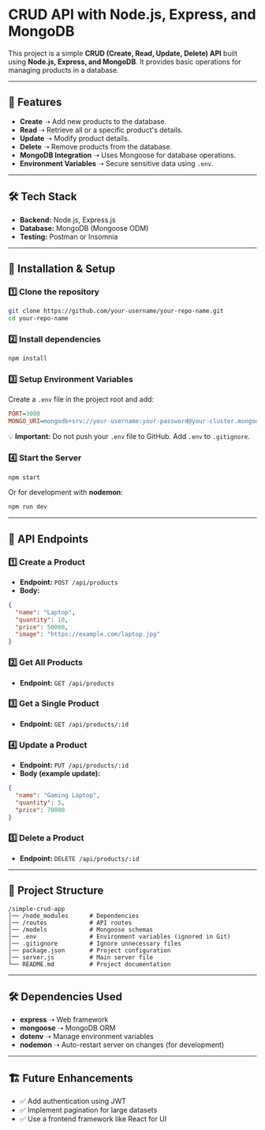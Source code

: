 # CRUD API with Node.js, Express, and MongoDB

This project is a simple **CRUD (Create, Read, Update, Delete) API** built using **Node.js, Express, and MongoDB**. It provides basic operations for managing products in a database.

---

## 📌 Features
- **Create** ➝ Add new products to the database.
- **Read** ➝ Retrieve all or a specific product's details.
- **Update** ➝ Modify product details.
- **Delete** ➝ Remove products from the database.
- **MongoDB Integration** ➝ Uses Mongoose for database operations.
- **Environment Variables** ➝ Secure sensitive data using `.env`.

---

## 🛠️ Tech Stack
- **Backend:** Node.js, Express.js
- **Database:** MongoDB (Mongoose ODM)
- **Testing:** Postman or Insomnia

---

## 🚀 Installation & Setup

### **1️⃣ Clone the repository**
```sh
git clone https://github.com/your-username/your-repo-name.git
cd your-repo-name
```

### **2️⃣ Install dependencies**
```sh
npm install
```

### **3️⃣ Setup Environment Variables**
Create a `.env` file in the project root and add:

```ini
PORT=3000
MONGO_URI=mongodb+srv://your-username:your-password@your-cluster.mongodb.net/your-database-name
```

💡 **Important:** Do not push your `.env` file to GitHub. Add `.env` to `.gitignore`.

### **4️⃣ Start the Server**
```sh
npm start
```

Or for development with **nodemon**:
```sh
npm run dev
```

---

## 📡 API Endpoints

### **1️⃣ Create a Product**
* **Endpoint:** `POST /api/products`
* **Body:**
```json
{
  "name": "Laptop",
  "quantity": 10,
  "price": 50000,
  "image": "https://example.com/laptop.jpg"
}
```

### **2️⃣ Get All Products**
* **Endpoint:** `GET /api/products`

### **3️⃣ Get a Single Product**
* **Endpoint:** `GET /api/products/:id`

### **4️⃣ Update a Product**
* **Endpoint:** `PUT /api/products/:id`
* **Body (example update):**
```json
{
  "name": "Gaming Laptop",
  "quantity": 5,
  "price": 70000
}
```

### **5️⃣ Delete a Product**
* **Endpoint:** `DELETE /api/products/:id`

---

## 📌 Project Structure
```
/simple-crud-app
│── /node_modules      # Dependencies
│── /routes            # API routes
│── /models            # Mongoose schemas
│── .env               # Environment variables (ignored in Git)
│── .gitignore         # Ignore unnecessary files
│── package.json       # Project configuration
│── server.js          # Main server file
└── README.md          # Project documentation
```

---

## 🛠️ Dependencies Used
* **express** ➝ Web framework
* **mongoose** ➝ MongoDB ORM
* **dotenv** ➝ Manage environment variables
* **nodemon** ➝ Auto-restart server on changes (for development)

---

## 🏗️ Future Enhancements
* ✅ Add authentication using JWT
* ✅ Implement pagination for large datasets
* ✅ Use a frontend framework like React for UI
